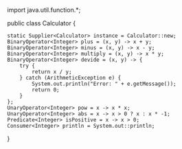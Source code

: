 import java.util.function.*;

public class Calculator {

    static Supplier<Calculator> instance = Calculator::new;
    BinaryOperator<Integer> plus = (x, y) -> x + y;
    BinaryOperator<Integer> minus = (x, y) -> x - y;
    BinaryOperator<Integer> multiply = (x, y) -> x * y;
    BinaryOperator<Integer> devide = (x, y) -> {
        try {
            return x / y;
        } catch (ArithmeticException e) {
            System.out.println("Error: " + e.getMessage());
            return 0;
        }
    };
    UnaryOperator<Integer> pow = x -> x * x;
    UnaryOperator<Integer> abs = x -> x > 0 ? x : x * -1;
    Predicate<Integer> isPositive = x -> x > 0;
    Consumer<Integer> println = System.out::println;
}